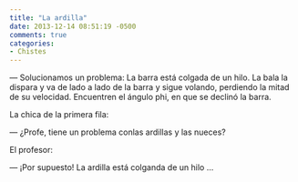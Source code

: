 ```yaml
---
title: "La ardilla"
date: 2013-12-14 08:51:19 -0500
comments: true
categories:
- Chistes
---
```


— Solucionamos un problema: La barra está colgada de un hilo. La bala
la dispara y va de lado a lado de la barra y sigue volando, perdiendo la mitad
de su velocidad. Encuentren el ángulo phi, en que se declinó la barra.

La chica de la primera fila:

— ¿Profe, tiene un problema conlas ardillas y las nueces?

El profesor:

— ¡Por supuesto! La ardilla está colganda de un hilo ...
